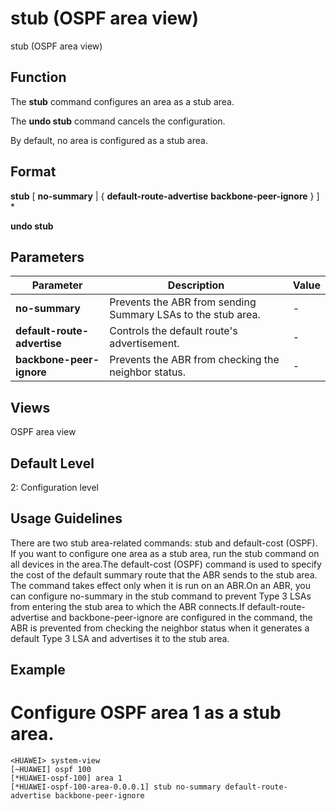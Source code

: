 stub (OSPF area view)
=====================

stub (OSPF area view)

Function
--------



The **stub** command configures an area as a stub area.

The **undo stub** command cancels the configuration.



By default, no area is configured as a stub area.


Format
------

**stub** [ **no-summary** | { **default-route-advertise** **backbone-peer-ignore** } ] \*

**undo stub**


Parameters
----------

| Parameter | Description | Value |
| --- | --- | --- |
| **no-summary** | Prevents the ABR from sending Summary LSAs to the stub area. | - |
| **default-route-advertise** | Controls the default route's advertisement. | - |
| **backbone-peer-ignore** | Prevents the ABR from checking the neighbor status. | - |



Views
-----

OSPF area view


Default Level
-------------

2: Configuration level


Usage Guidelines
----------------

There are two stub area-related commands: stub and default-cost (OSPF). If you want to configure one area as a stub area, run the stub command on all devices in the area.The default-cost (OSPF) command is used to specify the cost of the default summary route that the ABR sends to the stub area. The command takes effect only when it is run on an ABR.On an ABR, you can configure no-summary in the stub command to prevent Type 3 LSAs from entering the stub area to which the ABR connects.If default-route-advertise and backbone-peer-ignore are configured in the command, the ABR is prevented from checking the neighbor status when it generates a default Type 3 LSA and advertises it to the stub area.


Example
-------

# Configure OSPF area 1 as a stub area.
```
<HUAWEI> system-view
[~HUAWEI] ospf 100
[*HUAWEI-ospf-100] area 1
[*HUAWEI-ospf-100-area-0.0.0.1] stub no-summary default-route-advertise backbone-peer-ignore

```